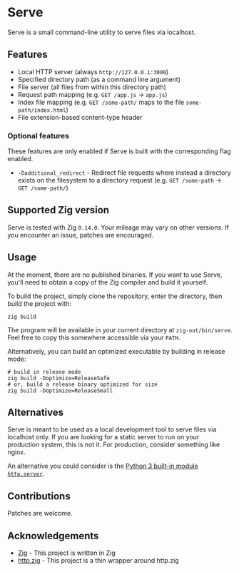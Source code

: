 # Serve

Serve is a small command-line utility to serve files via localhost.

## Features

- Local HTTP server (always `http://127.0.0.1:3000`)
- Specified directory path (as a command line argument)
- File server (all files from within this directory path)
- Request path mapping (e.g. `GET /app.js` -> `app.js`)
- Index file mapping (e.g. `GET /some-path/` maps to the file `some-path/index.html`)
- File extension-based content-type header

### Optional features

These features are only enabled if Serve is built with the corresponding flag enabled.

- `-Dadditional_redirect` - Redirect file requests where instead a directory exists on the filesystem to a directory request (e.g. `GET /some-path` -> `GET /some-path/`)

## Supported Zig version

Serve is tested with Zig `0.14.0`. Your mileage may vary on other versions. If you encounter an issue, patches are encouraged.

## Usage

At the moment, there are no published binaries. If you want to use Serve, you'll need to obtain a copy of the Zig compiler and build it yourself.

To build the project, simply clone the repository, enter the directory, then build the project with:

```
zig build
```

The program will be available in your current directory at `zig-out/bin/serve`. Feel free to copy this somewhere accessible via your `PATH`.

Alternatively, you can build an optimized executable by building in release mode:

```
# build in release mode
zig build -Doptimize=ReleaseSafe
# or, build a release binary optimized for size
zig build -Doptimize=ReleaseSmall
```

## Alternatives

Serve is meant to be used as a local development tool to serve files via localhost only. If you are looking for a static server to run on your production system, this is not it. For production, consider something like nginx.

An alternative you could consider is the [Python 3 built-in module `http.server`](https://docs.python.org/3/library/http.server.html).

## Contributions

Patches are welcome.

## Acknowledgements

- [Zig](https://ziglang.org/) - This project is written in Zig
- [http.zig](https://github.com/karlseguin/http.zig) - This project is a thin wrapper around http.zig

